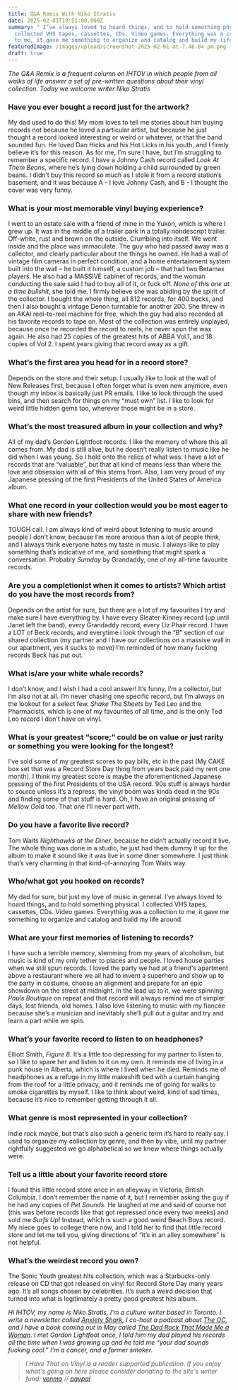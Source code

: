 ```yaml
---
title: Q&A Remix With Niko Stratis
date: 2025-02-01T19:51:00.000Z
summary: " I’ve always loved to hoard things, and to hold something physical. I
  collected VHS tapes, cassettes, CDs. Video games. Everything was a collection
  to me, it gave me something to organize and catalog and build my life around."
featuredImage: /images/upload/screenshot-2025-02-01-at-7.46.04 pm.png
draft: true
---
```

*The Q&A Remix is a frequent column on IHTOV in which people from all walks of life answer a set of pre-written questions about their vinyl collection. Today we welcome writer Niko Stratis*

### Have you ever bought a record just for the artwork?

My dad used to do this! My mom loves to tell me stories about him buying records not because he loved a particular artist, but because he just thought a record looked interesting or weird or whatever, or that the band sounded fun. He loved Dan Hicks and his Hot Licks in his youth, and I firmly believe it’s for this reason. As for me, I’m sure I have, but I’m struggling to remember a specific record. I have a Johnny Cash record called *Look At Them Beans*, where he’s lying down holding a child surrounded by green beans. I didn’t buy this record so much as I stole it from a record station’s basement, and it was because A - I love Johnny Cash, and B - I thought the cover was very funny.

### What is your most memorable vinyl buying experience?

I went to an estate sale with a friend of mine in the Yukon, which is where I grew up. It was in the middle of a trailer park in a totally nondescript trailer. Off-white, rust and brown on the outside. Crumbling into itself. We went inside and the place was immaculate. The guy who had passed away was a collector, and clearly particular about the things he owned. He had a wall of vintage film cameras in perfect condition, and a home entertainment system built into the wall – he built it himself, a custom job – that had two Betamax players. He also had a MASSIVE cabinet of records, and the woman conducting the sale said I had to buy all of it, or fuck off. *None of this one at a time bullshit*, she told me. I firmly believe she was abiding by the spirit of the collector. I bought the whole thing, all 812 records, for 400 bucks, and then I also bought a vintage Denon turntable for another 200. She threw in an AKAI reel-to-reel machine for free, which the guy had also recorded all his favorite records to tape on. Most of the collection was entirely unplayed, because once he recorded the record to reels, he never spun the wax again. He also had 25 copies of the greatest hits of ABBA Vol.1, and 18 copies of Vol 2. I spent years giving that record away as a gift.

### What’s the first area you head for in a record store?

Depends on the store and their setup. I usually like to look at the wall of New Releases first, because I often forget what is even new anymore, even though my inbox is basically just PR emails. I like to look through the used bins, and then search for things on my “must own” list. I like to look for weird little hidden gems too, wherever those might be in a store.

### What’s the most treasured album in your collection and why?

All of my dad’s Gordon Lightfoot records. I like the memory of where this all comes from. My dad is still alive, but he doesn’t really listen to music like he did when I was young. So I hold onto the relics of what was. I have a lot of records that are “valuable”, but that all kind of means less than where the love and obsession with all of this stems from. Also, I am very proud of my Japanese pressing of the first Presidents of the United States of America album.

### What one record in your collection would you be most eager to share with new friends?

TOUGH call. I am always kind of weird about listening to music around people I don’t know, because I’m more anxious than a lot of people think, and I always think everyone hates my taste in music. I always like to play something that’s indicative of me, and something that might spark a conversation. Probably *Sumday* by Grandaddy, one of my all-time favourite records.

### Are you a completionist when it comes to artists? Which artist do you have the most records from?

Depends on the artist for sure, but there are a lot of my favourites I try and make sure I have everything by. I have every Sleater-Kinney record (up until Janet left the band), every Grandaddy record, every Liz Phair record. I have a LOT of Beck records, and everytime i look through the “B” section of our shared collection (my partner and I have our collections on a massive wall in our apartment, yes it sucks to move) I’m reminded of how many fucking records Beck has put out.

### What is/are your white whale records?

I don’t know, and I wish I had a cool answer! It’s funny, I’m a collector, but I’m also not at all. I’m never chasing one specific record, but I’m always on the lookout for a select few. *Shake The Sheets* by Ted Leo and the Pharmacists, which is one of my favourites of all time, and is the only Ted Leo record I don't have on vinyl.

### What is your greatest “score;” could be on value or just rarity or something you were looking for the longest?

I’ve sold some of my greatest scores to pay bills, etc in the past (My CAKE box set that was a Record Store Day thing from years back paid my rent one month). I think my greatest score is maybe the aforementioned Japanese pressing of the first Presidents of the USA record. 90s stuff is always harder to source unless it’s a repress, the vinyl boom was kinda dead in the 90s and finding some of that stuff is hard. Oh, I have an original pressing of *Mellow Gold* too. That one I’ll never part with.

### Do you have a favorite live record?

Tom Waits *Nighthawks at the Diner*, because he didn’t actually record it live. The whole thing was done in a studio, he just had them dummy it up for the album to make it sound like it was live in some diner somewhere. I just think that’s very charming in that kind-of-annoying Tom Waits way.

### Who/what got you hooked on records?

My dad for sure, but just my love of music in general. I’ve always loved to hoard things, and to hold something physical. I collected VHS tapes, cassettes, CDs. Video games. Everything was a collection to me, it gave me something to organize and catalog and build my life around.

### What are your first memories of listening to records?

I have such a terrible memory, stemming from my years of alcoholism, but music is kind of my only tether to places and people. I loved house parties when we still spun records. I loved the party we had at a friend's apartment above a restaurant where we all had to invent a superhero and show up to the party in costume, choose an alignment and prepare for an epic showdown on the street at midnight. In the lead up to it, we were spinning *Pauls Boutique* on repeat and that record will always remind me of simpler days, lost friends, old homes. I also love listening to music with my fiancée because she’s a musician and inevitably she’ll pull out a guitar and try and learn a part while we spin.

### What’s your favorite record to listen to on headphones?

Elliott Smith, *Figure 8*. It’s a little too depressing for my partner to listen to, so I like to spare her and listen to it on my own. It reminds me of living in a punk house in Alberta, which is where I lived when he died. Reminds me of headphones as a refuge in my little makeshift bed with a curtain hanging from the roof for a little privacy, and it reminds me of going for walks to smoke cigarettes by myself. I like to think about weird, kind of sad times, because it’s nice to remember getting through it all.

### What genre is most represented in your collection?

Indie rock maybe, but that’s also such a generic term it’s hard to really say. I used to organize my collection by genre, and then by vibe, until my partner rightfully suggested we go alphabetical so we knew where things actually were.

### Tell us a little about your favorite record store

I found this little record store once in an alleyway in Victoria, British Columbia. I don’t remember the name of it, but I remember asking the guy if he had any copies of *Pet Sounds*. He laughed at me and said of course not (this was before records like that got repressed once every two weeks) and sold me *Surfs Up*! Instead, which is such a good weird Beach Boys record. My niece goes to college there now, and I told her to find that little record store and let me tell you, giving directions of “it’s in an alley somewhere” is not helpful.

### What’s the weirdest record you own?

The Sonic Youth greatest hits collection, which was a Starbucks-only release on CD that got released on vinyl for Record Store Day many years ago. It’s all songs chosen by celebrities. It’s such a weird decision that turned into what is legitimately a pretty good greatest hits album.

*Hi IHTOV, my name is Niko Stratis, I’m a culture writer based in Toronto. I write a newsletter called [Anxiety Shark](https://www.anxietyshark.ca/), I co-host a podcast about [The OC](https://podcasts.apple.com/ca/podcast/the-oc-again/id1772578270), and I have a book coming out in May called [The Dad Rock That Made Me a Woman](https://utpress.utexas.edu/9781477331484/). I met Gordon Lightfoot once, I told him my dad played his records all the time when I was growing up and he told me “your dad sounds fucking cool.” I’m a cancer, and a former smoker.*

> *I Have That on Vinyl is a reader supported publication. If you enjoy what's going on here please consider donating to the site's writer fund: [venmo](https://account.venmo.com/u/Michele-Catalano2659) // [paypal](https://www.paypal.com/paypalme/goingitaloneny?country.x=US&locale.x=en_US)*
